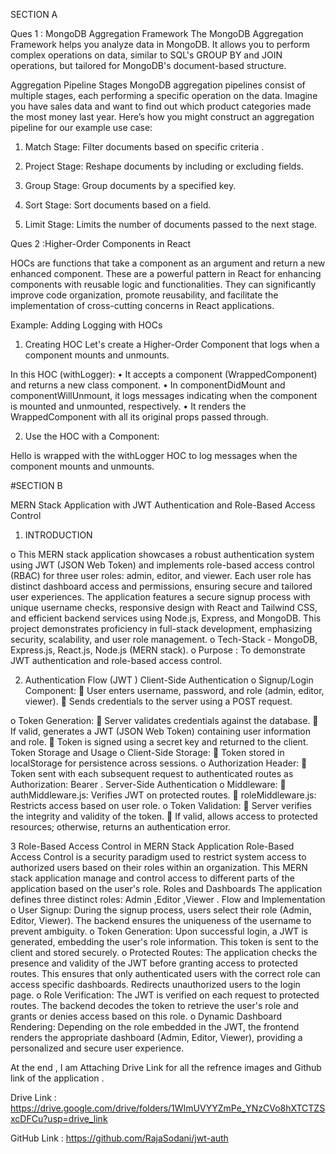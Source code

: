 SECTION A 

Ques 1 :  MongoDB Aggregation Framework
The MongoDB Aggregation Framework helps you analyze data in MongoDB. It allows you to perform complex operations on data, similar to SQL's GROUP BY and JOIN operations, but tailored for MongoDB's document-based structure.

Aggregation Pipeline Stages 
MongoDB aggregation pipelines consist of multiple stages, each performing a specific operation on the data. Imagine you have sales data and want to find out which product categories made the most money last year. Here’s how you might construct an aggregation pipeline for our example use case:

1.	Match Stage: Filter documents based on specific criteria .

2.	Project Stage: Reshape documents by including or excluding fields.

3.	Group Stage: Group documents by a specified key.

4.	Sort Stage: Sort documents based on a field.

5.	Limit Stage: Limits the number of documents passed to the next stage.


Ques 2 :Higher-Order Components in React


HOCs are functions that take a component as an argument and return a new enhanced component. These are a powerful pattern in React for enhancing components with reusable logic and functionalities. They can significantly improve code organization, promote reusability, and facilitate the implementation of cross-cutting concerns in React applications.


Example: Adding Logging with HOCs  

1.	Creating HOC
Let's create a Higher-Order Component that logs when a component mounts and unmounts.

 
In this HOC (withLogger):
•	It accepts a component (WrappedComponent) and returns a new class component.
•	In componentDidMount and componentWillUnmount, it logs messages indicating when the component is mounted and unmounted, respectively.
•	It renders the WrappedComponent with all its original props passed through.

2.	Use the HOC with a Component:
 

Hello is wrapped with the withLogger HOC to log messages when the component mounts and unmounts.


#SECTION B

MERN Stack Application with JWT Authentication and Role-Based Access Control

1.	INTRODUCTION

o	This MERN stack application showcases a robust authentication system using JWT (JSON Web Token) and implements role-based access control (RBAC) for three user roles: admin, editor, and viewer. Each user role has distinct dashboard access and permissions, ensuring secure and tailored user experiences. The application features a secure signup process with unique username checks, responsive design with React and Tailwind CSS, and efficient backend services using Node.js, Express, and MongoDB. This project demonstrates proficiency in full-stack development, emphasizing security, scalability, and user role management.
o	 Tech-Stack - MongoDB, Express.js, React.js, Node.js (MERN stack).
o	Purpose : To demonstrate JWT authentication and role-based access control.

2.	Authentication Flow (JWT )
     Client-Side Authentication
o	Signup/Login Component:
	User enters username, password, and role (admin, editor, viewer).
	Sends credentials to the server using a POST request.

o	Token Generation:
	Server validates credentials against the database.
	If valid, generates a JWT (JSON Web Token) containing user information and role.
	Token is signed using a secret key and returned to the client.
Token Storage and Usage
o	Client-Side Storage:
	Token stored in localStorage for persistence across sessions.
o	Authorization Header:
	Token sent with each subsequent request to authenticated routes as Authorization: Bearer <token>.
Server-Side Authentication
o	Middleware:
	authMiddleware.js: Verifies JWT on protected routes.
	roleMiddleware.js: Restricts access based on user role.
o	Token Validation:
	Server verifies the integrity and validity of the token.
	If valid, allows access to protected resources; otherwise, returns an authentication error.

3	Role-Based Access Control in MERN Stack Application
Role-Based Access Control is a security paradigm used to restrict system access to authorized users based on their roles within an organization. This MERN stack application manage and control access to different parts of the application based on the user's role.
Roles and Dashboards
The application defines three distinct roles: Admin ,Editor ,Viewer .
Flow and Implementation
o	User Signup: During the signup process, users select their role (Admin, Editor, Viewer). The backend ensures the uniqueness of the username to prevent ambiguity.
o	Token Generation: Upon successful login, a JWT is generated, embedding the user's role information. This token is sent to the client and stored securely.
o	Protected Routes: The application checks the presence and validity of the JWT before granting access to protected routes. This ensures that only authenticated users with the correct role can access specific dashboards. Redirects unauthorized users to the login page.
o	Role Verification: The JWT is verified on each request to protected routes. The backend decodes the token to retrieve the user's role and grants or denies access based on this role.
o	Dynamic Dashboard Rendering: Depending on the role embedded in the JWT, the frontend renders the appropriate dashboard (Admin, Editor, Viewer), providing a personalized and secure user experience.

At the end , I am Attaching Drive Link for all the refrence images and Github link of the application .

Drive Link : https://drive.google.com/drive/folders/1WImUVYYZmPe_YNzCVo8hXTCTZSxcDFCu?usp=drive_link

GitHub Link : https://github.com/RajaSodani/jwt-auth 
